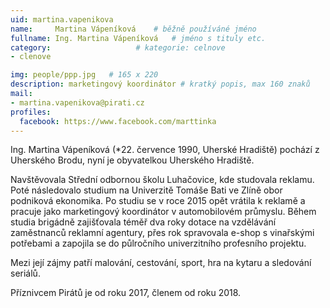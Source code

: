 ```yaml
---
uid: martina.vapenikova
name:     Martina Vápeníková  	# běžně používáné jméno
fullname: Ing. Martina Vápeníková  	# jméno s tituly etc.
category:                   # kategorie: celnove
- clenove

img: people/ppp.jpg   # 165 x 220
description: marketingový koordinátor # kratký popis, max 160 znaků
mail:
- martina.vapenikova@pirati.cz
profiles:
  facebook: https://www.facebook.com/marttinka
---
```


Ing. Martina Vápeníková (*22. července 1990, Uherské Hradiště) pochází z Uherského Brodu, nyní je obyvatelkou Uherského Hradiště.

Navštěvovala Střední odbornou školu Luhačovice, kde studovala reklamu. Poté následovalo studium na Univerzitě Tomáše Bati ve Zlíně obor podniková ekonomika. Po studiu se v roce 2015 opět vrátila k reklamě a pracuje jako marketingový koordinátor v automobilovém průmyslu. Během studia brigádně zajišťovala téměř dva roky dotace na vzdělávání zaměstnanců reklamní agentury, přes rok spravovala e-shop s vinařskými potřebami a zapojila se do půlročního univerzitního profesního projektu.

Mezi její zájmy patří malování, cestování, sport, hra na kytaru a sledování seriálů.

Příznivcem Pirátů je od roku 2017, členem od roku 2018.

